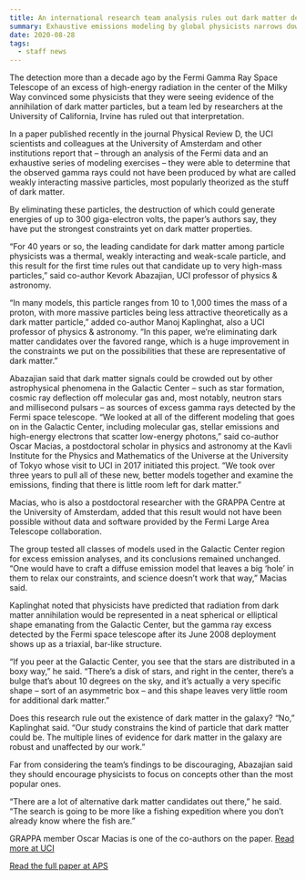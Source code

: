 ```yaml
---
title: An international research team analysis rules out dark matter destruction as origin of extra radiation in galaxy center
summary: Exhaustive emissions modeling by global physicists narrows down particle candidates
date: 2020-08-28
tags:
  - staff news
---
```

The detection more than a decade ago by the Fermi Gamma Ray Space Telescope of an excess of high-energy radiation in the center of the Milky Way convinced some physicists that they were seeing evidence of the annihilation of dark matter particles, but a team led by researchers at the University of California, Irvine has ruled out that interpretation.

In a paper published recently in the journal Physical Review D, the UCI scientists and colleagues at the University of Amsterdam and other institutions report that – through an analysis of the Fermi data and an exhaustive series of modeling exercises – they were able to determine that the observed gamma rays could not have been produced by what are called weakly interacting massive particles, most popularly theorized as the stuff of dark matter.

By eliminating these particles, the destruction of which could generate energies of up to 300 giga-electron volts, the paper’s authors say, they have put the strongest constraints yet on dark matter properties.

“For 40 years or so, the leading candidate for dark matter among particle physicists was a thermal, weakly interacting and weak-scale particle, and this result for the first time rules out that candidate up to very high-mass particles,” said co-author Kevork Abazajian, UCI professor of physics & astronomy.

“In many models, this particle ranges from 10 to 1,000 times the mass of a proton, with more massive particles being less attractive theoretically as a dark matter particle,” added co-author Manoj Kaplinghat, also a UCI professor of physics & astronomy. “In this paper, we’re eliminating dark matter candidates over the favored range, which is a huge improvement in the constraints we put on the possibilities that these are representative of dark matter.”

Abazajian said that dark matter signals could be crowded out by other astrophysical phenomena in the Galactic Center – such as star formation, cosmic ray deflection off molecular gas and, most notably, neutron stars and millisecond pulsars – as sources of excess gamma rays detected by the Fermi space telescope.
“We looked at all of the different modeling that goes on in the Galactic Center, including molecular gas, stellar emissions and high-energy electrons that scatter low-energy photons,” said co-author Oscar Macias, a postdoctoral scholar in physics and astronomy at the Kavli Institute for the Physics and Mathematics of the Universe at the University of Tokyo whose visit to UCI in 2017 initiated this project. “We took over three years to pull all of these new, better models together and examine the emissions, finding that there is little room left for dark matter.”

Macias, who is also a postdoctoral researcher with the GRAPPA Centre at the University of Amsterdam, added that this result would not have been possible without data and software provided by the Fermi Large Area Telescope collaboration.

The group tested all classes of models used in the Galactic Center region for excess emission analyses, and its conclusions remained unchanged. “One would have to craft a diffuse emission model that leaves a big ‘hole’ in them to relax our constraints, and science doesn’t work that way,” Macias said.

Kaplinghat noted that physicists have predicted that radiation from dark matter annihilation would be represented in a neat spherical or elliptical shape emanating from the Galactic Center, but the gamma ray excess detected by the Fermi space telescope after its June 2008 deployment shows up as a triaxial, bar-like structure.

“If you peer at the Galactic Center, you see that the stars are distributed in a boxy way,” he said. “There’s a disk of stars, and right in the center, there’s a bulge that’s about 10 degrees on the sky, and it’s actually a very specific shape – sort of an asymmetric box – and this shape leaves very little room for additional dark matter.”

Does this research rule out the existence of dark matter in the galaxy? “No,” Kaplinghat said. “Our study constrains the kind of particle that dark matter could be. The multiple lines of evidence for dark matter in the galaxy are robust and unaffected by our work.”

Far from considering the team’s findings to be discouraging, Abazajian said they should encourage physicists to focus on concepts other than the most popular ones.

“There are a lot of alternative dark matter candidates out there,” he said. “The search is going to be more like a fishing expedition where you don’t already know where the fish are.”

GRAPPA member Oscar Macias is one of the co-authors on the paper. [Read more at UCI](https://news.uci.edu/2020/08/26/uci-led-study-rules-out-dark-matter-destruction-as-origin-of-extra-radiation-in-galaxy-center/)

[Read the full paper at APS](https://journals.aps.org/prd/abstract/10.1103/PhysRevD.102.043012)